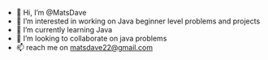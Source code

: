 - 👋 Hi, I’m @MatsDave
- 👀 I’m interested in working on Java beginner level problems and projects
- 🌱 I’m currently learning Java
- 💞️ I’m looking to collaborate on java problems
- 📫 reach me on matsdave22@gmail.com

<!---
MatsDave/MatsDave is a ✨ special ✨ repository because its `README.md` (this file) appears on your GitHub profile.
You can click the Preview link to take a look at your changes.
--->
